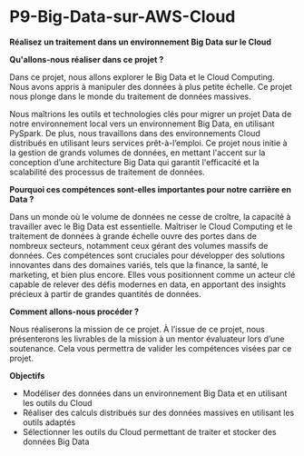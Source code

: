 # P9-Big-Data-sur-AWS-Cloud

**Réalisez un traitement dans un environnement Big Data sur le Cloud**

**Qu'allons-nous réaliser dans ce projet ?**

Dans ce projet, nous allons explorer le Big Data et le Cloud Computing. Nous avons appris à manipuler des données à plus petite échelle. Ce projet nous plonge dans le monde du traitement de données massives. 

Nous maîtrions les outils et technologies clés pour migrer un projet Data de notre environnement local vers un environnement Big Data, en utilisant PySpark.  De plus, nous travaillons dans des environnements Cloud distribués en utilisant leurs services prêt-à-l’emploi. Ce projet nous initie à la gestion de grands volumes de données, en mettant l'accent sur la conception d’une architecture Big Data qui garantit l'efficacité et la scalabilité des processus de traitement de données.

**Pourquoi ces compétences sont-elles importantes pour notre carrière en Data ?**

Dans un monde où le volume de données ne cesse de croître, la capacité à travailler avec le Big Data est essentielle. Maîtriser le Cloud Computing et le traitement de données à grande échelle ouvre des portes dans de nombreux secteurs, notamment ceux gérant des volumes massifs de données.  Ces compétences sont cruciales pour développer des solutions innovantes dans des domaines variés, tels que la finance, la santé, le marketing, et bien plus encore. Elles vous positionnent comme un acteur clé capable de relever des défis modernes en data, en apportant des insights précieux à partir de grandes quantités de données.

**Comment allons-nous procéder ?** 

Nous réaliserons la mission de ce projet.  À l’issue de ce projet, nous présenterons les livrables de la mission à un mentor évaluateur lors d’une soutenance.
Cela vous permettra de valider les compétences visées par ce projet.

**Objectifs**

  - Modéliser des données dans un environnement Big Data et en utilisant les outils du Cloud
  - Réaliser des calculs distribués sur des données massives en utilisant les outils adaptés
  - Sélectionner les outils du Cloud permettant de traiter et stocker des données Big Data
